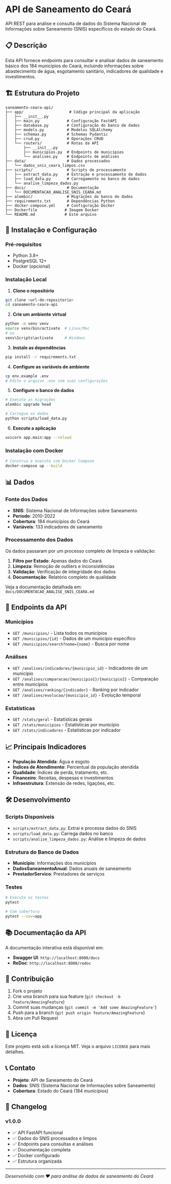 # API de Saneamento do Ceará

API REST para análise e consulta de dados do Sistema Nacional de Informações sobre Saneamento (SNIS) específicos do estado do Ceará.

## 📋 Descrição

Esta API fornece endpoints para consultar e analisar dados de saneamento básico dos 184 municípios do Ceará, incluindo informações sobre abastecimento de água, esgotamento sanitário, indicadores de qualidade e investimentos.

## 🏗️ Estrutura do Projeto

```
saneamento-ceara-api/
├── app/                    # Código principal da aplicação
│   ├── __init__.py
│   ├── main.py            # Configuração FastAPI
│   ├── database.py        # Configuração do banco de dados
│   ├── models.py          # Modelos SQLAlchemy
│   ├── schemas.py         # Schemas Pydantic
│   ├── crud.py            # Operações CRUD
│   └── routers/           # Rotas da API
│       ├── __init__.py
│       ├── municipios.py  # Endpoints de municípios
│       └── analises.py    # Endpoints de análises
├── data/                  # Dados processados
│   └── dados_snis_ceara_limpos.csv
├── scripts/               # Scripts de processamento
│   ├── extract_data.py    # Extração e processamento de dados
│   ├── load_data.py       # Carregamento no banco de dados
│   └── analise_limpeza_dados.py
├── docs/                  # Documentação
│   └── DOCUMENTACAO_ANALISE_SNIS_CEARA.md
├── alembic/               # Migrações do banco de dados
├── requirements.txt       # Dependências Python
├── docker-compose.yml     # Configuração Docker
├── Dockerfile            # Imagem Docker
└── README.md             # Este arquivo
```

## 🚀 Instalação e Configuração

### Pré-requisitos

- Python 3.8+
- PostgreSQL 12+
- Docker (opcional)

### Instalação Local

1. **Clone o repositório**
```bash
git clone <url-do-repositorio>
cd saneamento-ceara-api
```

2. **Crie um ambiente virtual**
```bash
python -m venv venv
source venv/bin/activate  # Linux/Mac
# ou
venv\Scripts\activate     # Windows
```

3. **Instale as dependências**
```bash
pip install -r requirements.txt
```

4. **Configure as variáveis de ambiente**
```bash
cp env.example .env
# Edite o arquivo .env com suas configurações
```

5. **Configure o banco de dados**
```bash
# Execute as migrações
alembic upgrade head

# Carregue os dados
python scripts/load_data.py
```

6. **Execute a aplicação**
```bash
uvicorn app.main:app --reload
```

### Instalação com Docker

```bash
# Construa e execute com Docker Compose
docker-compose up --build
```

## 📊 Dados

### Fonte dos Dados
- **SNIS**: Sistema Nacional de Informações sobre Saneamento
- **Período**: 2010-2022
- **Cobertura**: 184 municípios do Ceará
- **Variáveis**: 133 indicadores de saneamento

### Processamento dos Dados
Os dados passaram por um processo completo de limpeza e validação:

1. **Filtro por Estado**: Apenas dados do Ceará
2. **Limpeza**: Remoção de outliers e inconsistências
3. **Validação**: Verificação de integridade dos dados
4. **Documentação**: Relatório completo de qualidade

Veja a documentação detalhada em: `docs/DOCUMENTACAO_ANALISE_SNIS_CEARA.md`

## 🔌 Endpoints da API

### Municípios
- `GET /municipios/` - Lista todos os municípios
- `GET /municipios/{id}` - Dados de um município específico
- `GET /municipios/search?nome={nome}` - Busca por nome

### Análises
- `GET /analises/indicadores/{municipio_id}` - Indicadores de um município
- `GET /analises/comparacao/{municipio1}/{municipio2}` - Comparação entre municípios
- `GET /analises/ranking/{indicador}` - Ranking por indicador
- `GET /analises/evolucao/{municipio_id}` - Evolução temporal

### Estatísticas
- `GET /stats/geral` - Estatísticas gerais
- `GET /stats/municipios` - Estatísticas por município
- `GET /stats/indicadores` - Estatísticas por indicador

## 📈 Principais Indicadores

- **População Atendida**: Água e esgoto
- **Índices de Atendimento**: Percentual da população atendida
- **Qualidade**: Índices de perda, tratamento, etc.
- **Financeiro**: Receitas, despesas e investimentos
- **Infraestrutura**: Extensão de redes, ligações, etc.

## 🛠️ Desenvolvimento

### Scripts Disponíveis

- `scripts/extract_data.py`: Extrai e processa dados do SNIS
- `scripts/load_data.py`: Carrega dados no banco
- `scripts/analise_limpeza_dados.py`: Análise e limpeza de dados

### Estrutura do Banco de Dados

- **Municipio**: Informações dos municípios
- **DadosSaneamentoAnual**: Dados anuais de saneamento
- **PrestadorServico**: Prestadores de serviços

### Testes

```bash
# Execute os testes
pytest

# Com cobertura
pytest --cov=app
```

## 📚 Documentação da API

A documentação interativa está disponível em:
- **Swagger UI**: `http://localhost:8000/docs`
- **ReDoc**: `http://localhost:8000/redoc`

## 🤝 Contribuição

1. Fork o projeto
2. Crie uma branch para sua feature (`git checkout -b feature/AmazingFeature`)
3. Commit suas mudanças (`git commit -m 'Add some AmazingFeature'`)
4. Push para a branch (`git push origin feature/AmazingFeature`)
5. Abra um Pull Request

## 📄 Licença

Este projeto está sob a licença MIT. Veja o arquivo `LICENSE` para mais detalhes.

## 📞 Contato

- **Projeto**: API de Saneamento do Ceará
- **Dados**: SNIS (Sistema Nacional de Informações sobre Saneamento)
- **Cobertura**: Estado do Ceará (184 municípios)

## 🔄 Changelog

### v1.0.0
- ✅ API FastAPI funcional
- ✅ Dados do SNIS processados e limpos
- ✅ Endpoints para consultas e análises
- ✅ Documentação completa
- ✅ Docker configurado
- ✅ Estrutura organizada

---

*Desenvolvido com ❤️ para análise de dados de saneamento do Ceará* 